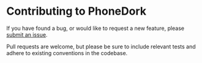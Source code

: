 # Contributing to PhoneDork

If you have found a bug, or would like to request a new feature, please [submit an issue](https://github.com/osu-cascades/gg-phone-dork/issues).

Pull requests are welcome, but please be sure to include relevant tests and adhere to existing conventions in the codebase.
